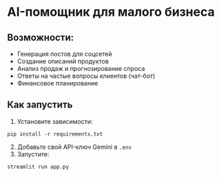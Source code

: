 
# AI-помощник для малого бизнеса

## Возможности:
- Генерация постов для соцсетей
- Создание описаний продуктов
- Анализ продаж и прогнозирование спроса
- Ответы на частые вопросы клиентов (чат-бот)
- Финансовое планирование

## Как запустить
1. Установите зависимости:
```
pip install -r requirements.txt
```
2. Добавьте свой API-ключ Gemini в `.env`
3. Запустите:
```
streamlit run app.py
```
